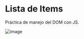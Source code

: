 # Lista de Items

Práctica de manejo del DOM con JS.

![image](https://user-images.githubusercontent.com/83165602/187242353-8233e77c-cdc0-432b-8ca5-d6a8be30c8fd.png)

